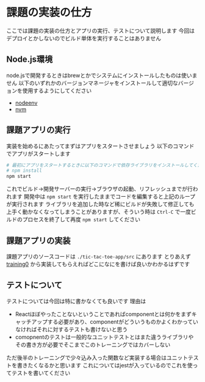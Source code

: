 # 課題の実装の仕方

ここでは課題の実装の仕方とアプリの実行、テストについて説明します
今回はデプロイとかしないのでビルド単体を実行することはありません

## Node.js環境

node.jsで開発するときはbrewとかでシステムにインストールしたものは使いません
以下のいずれかのバージョンマネージャをインストールして適切なバージョンを使用するようにしてください

- [nodeenv](https://nodejs.org/en/download/package-manager/#nodenv)
- [nvm](https://nodejs.org/en/download/package-manager/#nvm)

## 課題アプリの実行

実装を始めるにあたってまずはアプリをスタートさせましょう
以下のコマンドでアプリがスタートします

```bash
# 最初にアプリをスタートするときに以下のコマンドで依存ライブラリをインストールしてください
# npm install
npm start
```

これでビルド→開発サーバーの実行→ブラウザの起動、リフレッシュまでが行われます
開発中は `npm start` を実行したままでコードを編集すると上記のループが実行されます
ライブラリを追加した時など稀にビルドが失敗して修正しても上手く動かなくなってしまうことがありますが、そういう時は `Ctrl-C` で一度ビルドのプロセスを終了して再度 `npm start` してください

## 課題アプリの実装

課題アプリのソースコードは `./tic-tac-toe-app/src` にあります
とりあえず [training0](./training0/README.md) から実装してもらえればどこになにを書けば良いかわかるはずです

## テストについて

テストについては今回は特に書かなくても良いです
理由は
- Reactほぼやったことないということであればcomponentとは何かをまずキャッチアップする必要があり、componentがどういうものかよくわかっていなければそれに対するテストも書けないと思う
- comopnentのテストは一般的なユニットテストとはまた違うライブラリやその書き方が必要でそこまでこのトレーニングではカバーしない

ただ後半のトレーニングで少々込み入った関数など実装する場合はユニットテストを書きたくなるかと思います
これについてはjestが入っているのでこれを使ってテストを書いてください
